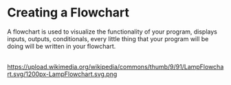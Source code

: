 # Creating a Flowchart

A flowchart is used to visualize the functionality of your program, displays inputs, outputs, conditionals, every little thing that your program will be doing will be written in your flowchart. <br> <br>

https://upload.wikimedia.org/wikipedia/commons/thumb/9/91/LampFlowchart.svg/1200px-LampFlowchart.svg.png <br>
